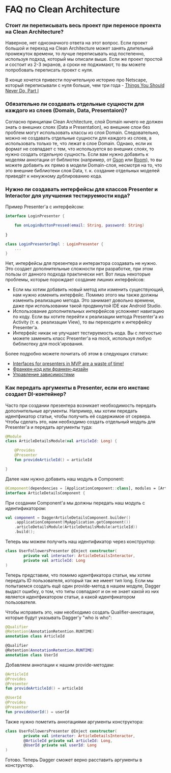 # FAQ по Clean Architecture

### Стоит ли переписывать весь проект при переносе проекта на Clean Architecture?

Наверное, нет однозначного ответа на этот вопрос. Если проект большой и переход на Clean Architecture может занять длительный промежуток времени, то лучше переписывать код постепенно, используя подход, который мы описали выше. Если же проект простой и состоит из 2-3 экранов, а сроки не поджимают, то вы можете попробовать переписать проект с нуля.

В конце хочется привести поучительную историю про Netscape, который переписывали с нуля больше, чем три года - [Things You Should Never Do, Part I](https://www.joelonsoftware.com/2000/04/06/things-you-should-never-do-part-i/)

### Обязательно ли создавать отдельные сущности для каждого из слоев (Domain, Data, Presentaion)?

Согласно принципам Clean Architecture, слой Domain ничего не должен знать о внешних слоях (Data и Presentation), но внешние слои без проблем могут использовать классы из слоя Domain. Следовательно, можно не создавать отдельные сущности для каждого из слоев, а использовать только те, что лежат в слое Domain. Однако, если их формат не совпадает с тем, что используется во внешних слоях, то нужно создать отдельную сущность. Если вам нужно добавить к моделям аннотации от библиотек (например, от [Gson](https://github.com/google/gson) или [Room](https://developer.android.com/topic/libraries/architecture/room.html)), то вы можете добавить их прямо в модели Domain-слоя, несмотря на то, что это внешние библиотеки слоя Data, т. к. создание отдельных моделей приведёт к ненужному дублированию кода.

### Нужно ли создавать интерфейсы для классов Presenter и Interactor для улучшения тестируемости кода?

Пример Presenter'а с интерфейсом:

```kotlin
interface LoginPresenter {

	fun onLoginButtonPressed(email: String, password: String)
  
}

class LoginPresenterImpl : LoginPresenter {
	...
}
```

Нет, интерфейсы для презентера и интерактора создавать не нужно. Это создает дополнительные сложности при разработке, при этом пользы от данного подхода практически нет. Вот лишь некоторые проблемы, которые порождает создание лишних интерфейсов:

- Если мы хотим добавить новый метод или изменить существующий, нам нужно изменить интерфейс. Помимо этого мы также должны изменить реализацию метода. Это занимает довольно времени, даже при использовании такой продвинутой IDE как Android Studio.
- Использование дополнительных интерфейсов усложняет навигацию по коду. Если вы хотите перейти к реализации метода Presenter'а из Activity (т. е. реализации View), то вы переходите к интерфейсу Presenter'а.
- Интерфейс никак не улучшает тестируемость кода. Вы с легкостью можете заменить класс Presenter'а на mock, используя любую библиотеку для mock'ирования.

Более подробно можете почитать об этом в следующих статьях:

- [Interfaces for presenters in MVP are a waste of time!](http://blog.karumi.com/interfaces-for-presenters-in-mvp-are-a-waste-of-time)
- [Франкен-код или франкен-дизайн](https://plus.google.com/u/0/+SergeyTeplyakov/posts/gRaqrqaiGbe)
- [Управление зависимостями](http://sergeyteplyakov.blogspot.ru/2012/11/blog-post.html)

### Как передать аргументы в Presenter, если его инстанс создает DI-контейнер?

Часто при создании презентера возникает необходимость передать дополнительные аргументы. Например, мы хотим передать идентфикатор статьи, чтобы получить её содержимое от сервера. Чтобы сделать это, нам необходимо создать отдельный модуль для Presenter'а и передать аргументы туда:

```kotlin
@Module
class ArticleDetailsModule(val articleId: Long) {

    @Provides
    @Presenter
    fun provideArticleId() = articleId

}
```

Далее нам нужно добавить наш модуль в Component:

```kotlin
@Component(dependencies = [ApplicationComponent::class], modules = [ArticleDetailsModule::class])
interface ArticleDetailsComponent {
```

При создании Component'а мы должны передать наш модуль с идентификатором:

```kotlin
val component = DaggerArticleDetailsComponent.builder()
    .applicationComponent(MyApplication.getComponent())
    .articleDetailsModule(ArticleDetailsModule(articleId))
    .build();
```

Теперь мы можем получить наш идентификатор через конструктор:

```kotlin
class UserFollowersPresenter @Inject constructor(
        private val interactor: ArticleDetailsInteractor,
        private val articleId: Long
)
```

Теперь представим, что помимо идентфикатора статьи, мы хотим передать ID пользователя, который так же имеет тип long. Если мы попытаемся создать ещё один provide-метод в нашем модуле, Dagger выдаст ошибку, о том, что типы совпадают и он не знает какой из них является идентфикатором статьи, а какой идентфикатором пользователя. 

Чтобы исправить это, нам необходимо создать Qualifier-аннотации,  которые будут указывать Dagger'у "who is who":

```kotlin
@Qualifier
@Retention(AnnotationRetention.RUNTIME)
annotation class ArticleId

@Qualifier
@Retention(AnnotationRetention.RUNTIME)
annotation class UserId
```

Добавляем аннотации к нашим provide-методам:

```kotlin
@ArticleId
@Provides
@Presenter
fun provideArticleId() = articleId

@UserId
@Provides
@Presenter
fun provideUserId() = userId
```

Также нужно пометить аннотациями аргументы конструктора:

```kotlin
class UserFollowersPresenter @Inject constructor(
        private val interactor: ArticleDetailsInteractor,
        @ArticleId private val articleId: Long,
        @UserId private val userId: Long
)
```

Готово. Теперь Dagger сможет верно расставить аргументы в конструктор.